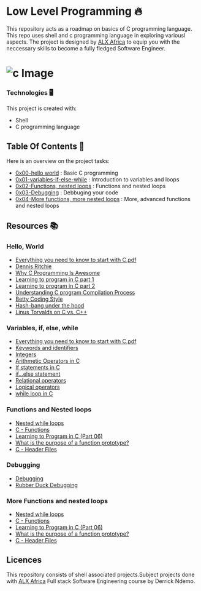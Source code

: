 
# Low Level Programming 🔥
This repository acts as a roadmap on basics of C programming language. This repo uses shell and c programming language in exploring variousl aspects. The project is designed by [ALX Africa](https://www.alxafrica.com/software-engineering-2022/) to equip you with the neccessary skills to become a fully fledged Software Engineer. 
# ![c Image](https://camo.githubusercontent.com/19be9442a7ba75a623c9dce30f4bf5e4a96f018e169d1abd32e755e0d50d1d8f/68747470733a2f2f692e706f7374696d672e63632f7270724853684a312f432d636f6d70696c6174696f6e2d70726f636573732e676966)
### Technologies 🖥️
This project is created with:
* Shell
* C programming language

## Table Of Contents 📖
Here is an  overview on the project tasks:
* [0x00-hello world](https://github.com/Derrick-ndemo/alx-low_level_programming#0x00-hello_world) : Basic C programming
* [0x01-variables-if-else-while](https://github.com/Derrick-ndemo/alx-low_level_programming#0x01-variables_if_else_while) : Introduction to variables and loops
* [0x02-Functions, nested loops](https://github.com/Derrick-ndemo/alx-low_level_programming#0x02-functions_nested_loops) : Functions and nested loops
* [0x03-Debugging](https://github.com/Derrick-ndemo/alx-low_level_programming#0x03-debugging) : Debbuging your code
* [0x04-More functions, more nested loops](https://github.com/Derrick-ndemo/alx-low_level_programming#) : More, advanced functions and nested loops

## Resources 📚
### Hello, World
* [Everything you need to know to start with C.pdf](https://s3.amazonaws.com/alx-intranet.hbtn.io/uploads/misc/2022/4/e0ccf91eec6b977a9e00ed384dc285df9c2772e3.pdf?X-Amz-Algorithm=AWS4-HMAC-SHA256&X-Amz-Credential=AKIARDDGGGOUSBVO6H7D%2F20221014%2Fus-east-1%2Fs3%2Faws4_request&X-Amz-Date=20221014T141142Z&X-Amz-Expires=86400&X-Amz-SignedHeaders=host&X-Amz-Signature=639232e40a7971045b516db76ec0c9bede742d3dd9788947ff56cab0a1610b86) 
* [Dennis Ritchie](https://en.wikipedia.org/wiki/Dennis_Ritchie)
* [Why C Programming Is Awesome](https://www.youtube.com/watch?v=smGalmxPVYc&ab_channel=ChrisHawkes)
* [Learning to program in C part 1](https://www.youtube.com/watch?v=rk2fK2IIiiQ&ab_channel=JonathanEngelsma)
* [Learning to program in C part 2](https://www.youtube.com/watch?v=FwpP_MsZWnU&ab_channel=JonathanEngelsma)
* [Understanding C program Compilation Process](https://www.youtube.com/watch?v=VDslRumKvRA&ab_channel=HowTo)
* [Betty Coding Style](https://github.com/holbertonschool/Betty/wiki)
* [Hash-bang under the hood ](https://twitter.com/unix_byte/status/1024147947393495040?s=21)
* [Linus Torvalds on C vs. C++](http://harmful.cat-v.org/software/c++/linus)

### Variables, if, else, while
* [Everything you need to know to start with C.pdf](https://s3.amazonaws.com/alx-intranet.hbtn.io/uploads/misc/2022/4/e0ccf91eec6b977a9e00ed384dc285df9c2772e3.pdf?X-Amz-Algorithm=AWS4-HMAC-SHA256&X-Amz-Credential=AKIARDDGGGOUSBVO6H7D%2F20221014%2Fus-east-1%2Fs3%2Faws4_request&X-Amz-Date=20221014T141142Z&X-Amz-Expires=86400&X-Amz-SignedHeaders=host&X-Amz-Signature=639232e40a7971045b516db76ec0c9bede742d3dd9788947ff56cab0a1610b86) 
* [Keywords and identifiers](https://publications.gbdirect.co.uk//c_book/chapter2/keywords_and_identifiers.html)
* [Integers](https://publications.gbdirect.co.uk//c_book/chapter2/integral_types.html)
* [Arithmetic Operators in C](https://www.tutorialspoint.com/cprogramming/c_arithmetic_operators.htm)
* [If statements in C](https://www.cprogramming.com/tutorial/c/lesson2.html)
* [if…else statement](https://www.tutorialspoint.com/cprogramming/if_else_statement_in_c.htm)
* [Relational operators](https://www.tutorialspoint.com/cprogramming/c_relational_operators.htm)
* [Logical operators](https://fresh2refresh.com/c-programming/c-operators-expressions/c-logical-operators/)
* [while loop in C](https://www.tutorialspoint.com/cprogramming/c_while_loop.htm)

### Functions and Nested loops
* [Nested while loops](https://www.youtube.com/watch?v=Z3iGeQ1gIss&ab_channel=ZackAnnaTutorials)
* [C - Functions](https://www.tutorialspoint.com/cprogramming/c_functions.htm)
* [Learning to Program in C (Part 06)](https://www.youtube.com/watch?v=qMlnFwYdqIw&ab_channel=JonathanEngelsma)
* [What is the purpose of a function prototype?](https://www.geeksforgeeks.org/what-is-the-purpose-of-a-function-prototype/)
* [C - Header Files](https://www.tutorialspoint.com/cprogramming/c_header_files.html)

### Debugging
* [Debugging](https://en.wikipedia.org/wiki/Debugging)
* [Rubber Duck Debugging](https://www.thoughtfulcode.com/rubber-duck-debugging-psychology/)

### More Functions and nested loops
* [Nested while loops](https://www.youtube.com/watch?v=Z3iGeQ1gIss&ab_channel=ZackAnnaTutorials)
* [C - Functions](https://www.tutorialspoint.com/cprogramming/c_functions.htm)
* [Learning to Program in C (Part 06)](https://www.youtube.com/watch?v=qMlnFwYdqIw&ab_channel=JonathanEngelsma)
* [What is the purpose of a function prototype?](https://www.geeksforgeeks.org/what-is-the-purpose-of-a-function-prototype/)
* [C - Header Files](https://www.tutorialspoint.com/cprogramming/c_header_files.html)


## Licences
This repository consists of shell associated projects.Subject projects done with [ALX Africa](https://www.alxafrica.com/software-engineering-2022/) Full stack Software Engineering course by Derrick Ndemo.
